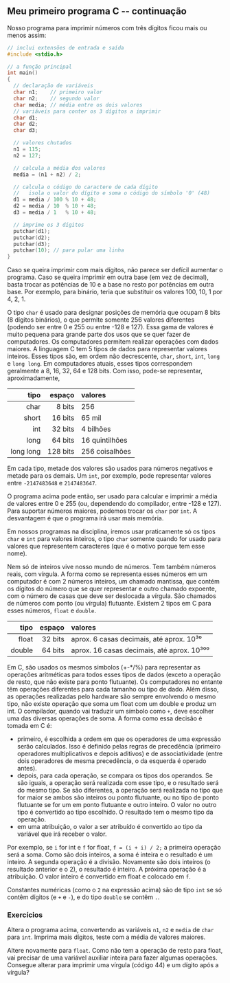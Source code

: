 ## Meu primeiro programa C -- continuação

Nosso programa para imprimir números com três dígitos ficou mais ou menos assim:

```c
// inclui extensões de entrada e saída
#include <stdio.h>

// a função principal
int main()
{
  // declaração de variáveis
  char n1;    // primeiro valor
  char n2;    // segundo valor
  char media; // média entre os dois valores
  // variáveis para conter os 3 dígitos a imprimir
  char d1;
  char d2;
  char d3;

  // valores chutados
  n1 = 115;
  n2 = 127;

  // calcula a média dos valores
  media = (n1 + n2) / 2;

  // calcula o código do caractere de cada dígito
  //   isola o valor do dígito e soma o código do símbolo '0' (48)
  d1 = media / 100 % 10 + 48;
  d2 = media / 10  % 10 + 48;
  d3 = media / 1   % 10 + 48;

  // imprime os 3 dígitos
  putchar(d1);
  putchar(d2);
  putchar(d3);
  putchar(10); // para pular uma linha
}
```

Caso se queira imprimir com mais dígitos, não parece ser defícil aumentar o programa.
Caso se queira imprimir em outra base (em vez de decimal), basta trocar as potências de 10 e a base no resto por potências em outra base. Por exemplo, para binário, teria que substituir os valores 100, 10, 1 por 4, 2, 1.

O tipo `char` é usado para designar posições de memória que ocupam 8 bits (8 dígitos binários), o que permite somente 256 valores diferentes (podendo ser entre 0 e 255 ou entre -128 e 127).
Essa gama de valores é muito pequena para grande parte dos usos que se quer fazer de computadores. Os computadores permitem realizar operações com dados maiores. A linguagem C tem 5 tipos de dados para representar valores inteiros. Esses tipos são, em ordem não decrescente, `char`, `short`, `int`, `long` e `long long`. Em computadores atuais, esses tipos correspondem geralmente a 8, 16, 32, 64 e 128 bits.
Com isso, pode-se representar, aproximadamente,

tipo      | espaço   | valores
-------:  | -----:   | :--------
char      | 8 bits   | 256
short     | 16 bits  | 65 mil
int       | 32 bits  | 4 bilhões
long      | 64 bits  | 16 quintilhões
long long | 128 bits | 256 coisalhões

Em cada tipo, metade dos valores são usados para números negativos e metade para os demais. Um `int`, por exemplo, pode representar valores entre `-2147483648` e `2147483647`.

O programa acima pode então, ser usado para calcular e imprimir a média de valores entre 0 e 255 (ou, dependendo do compilador, entre -128 e 127). Para suportar números maiores, podemos trocar os `char` por `int`. A desvantagem é que o programa irá usar mais memória.

Em nossos programas na disciplina, iremos usar praticamente só os tipos `char` e `int` para valores inteiros, o tipo `char` somente quando for usado para valores que representem caracteres (que é o motivo porque tem esse nome).


Nem só de inteiros vive nosso mundo de números. Tem também números reais, com vírgula. A forma como se representa esses números em um computador é com 2 números inteiros, um chamado mantissa, que contém os dígitos do número que se quer representar e outro chamado expoente, com o número de casas que deve ser deslocada a vírgula. São chamados de números com ponto (ou vírgula) flutuante. Existem 2 tipos em C para esses números, `float` e `double`.

tipo      | espaço   | valores
-------:  | -----:   | :--------
float     | 32 bits  | aprox. 6 casas decimais, até aprox. 10³⁰
double    | 64 bits  | aprox. 16 casas decimais, até aprox. 10³⁰⁰

Em C, são usados os mesmos símbolos (+-*/%) para representar as operações aritméticas para todos esses tipos de dados (exceto a operação de resto, que não existe para ponto flutuante).
Os computadores no entante têm operações diferentes para cada tamanho ou tipo de dado.
Além disso, as operações realizadas pelo hardware são sempre envolvendo o mesmo tipo, não existe operação que soma um float com um double e produz um int.
O compilador, quando vai traduzir um símbolo como `+`, deve escolher uma das diversas operações de soma. A forma como essa decisão é tomada em C é:
- primeiro, é escolhida a ordem em que os operadores de uma expressão serão calculados. Isso é definido pelas regras de precedência (primeiro operadores multiplicativos e depois aditivos) e de associatividade (entre dois operadores de mesma precedência, o da esquerda é operado antes).
- depois, para cada operação, se compara os tipos dos operandos. Se são iguais, a operação será realizada com esse tipo, e o resultado será do mesmo tipo. Se são diferentes, a operação será realizada no tipo que for maior se ambos são inteiros ou ponto flutuante, ou no tipo de ponto flutuante se for um em ponto flutuante e outro inteiro. O valor no outro tipo é convertido ao tipo escolhido. O resultado tem o mesmo tipo da operação.
- em uma atribuição, o valor a ser atribuído é convertido ao tipo da variável que irá receber o valor.

Por exemplo, se `i` for int e `f` for float,
`f = (i + i) / 2;`
a primeira operação será a soma. Como são dois inteiros, a soma é inteira e o resultado é um inteiro. A segunda operação é a divisão. Novamente são dois inteiros (o resultado anterior e o 2), o resultado é inteiro. A próxima operação é a atribuição. O valor inteiro é convertido em float e colocado em `f`.

Constantes numéricas (como o `2` na expressão acima) são de tipo `int` se só contêm dígitos (e `+` e `-`), e do tipo `double` se contêm `.`.

### Exercícios

Altera o programa acima, convertendo as variáveis `n1`, `n2` e `media` de `char` para `int`.
Imprima mais dígitos, teste com a média de valores maiores.

Altere novamente para `float`.
Como não tem a operação de resto para float, vai precisar de uma variável auxiliar inteira para fazer algumas operações.
Consegue alterar para imprimir uma vírgula (código 44) e um dígito após a vírgula?
